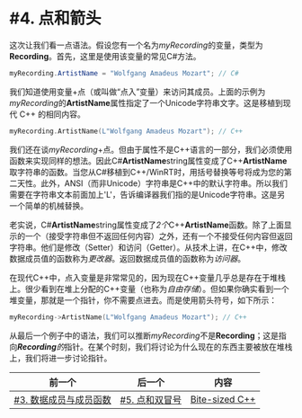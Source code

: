 # #4. 点和箭头

这次让我们看一点语法。假设您有一个名为*myRecording*的变量，类型为**Recording**。首先，这里是使用该变量的常见C#方法。

```csharp
myRecording.ArtistName = "Wolfgang Amadeus Mozart"; // C#
```
我们知道使用变量+点（或叫做“点入”变量）来访问其成员。上面的示例为*myRecording*的**ArtistName**属性指定了一个Unicode字符串文字。这是移植到现代 C++ 的相同内容。

```cpp
myRecording.ArtistName(L"Wolfgang Amadeus Mozart"); // C++
```

我们还在谈*myRecording*+点。但由于属性不是C++语言的一部分，我们必须使用函数来实现同样的想法。因此C#**ArtistName**string属性变成了C++**ArtistName**取字符串的函数。当您从C#移植到C++/WinRT时，用括号替换等号将成为您的第二天性。此外，ANSI（而非Unicode）字符串是C++中的默认字符串。所以我们需要在字符串文本前面加上'L'，告诉编译器我们指的是Unicode字符串。这是另一个简单的机械替换。

老实说，C#**ArtistName**string属性变成了*2个*C++**ArtistName**函数。除了上面显示的一个（接受字符串但不返回任何内容）之外，还有一个不接受任何内容但返回字符串。他们是修改（Setter）和访问（Getter）。从技术上讲，在C++中，修改数据成员值的函数称为*更改器*。返回数据成员值的函数称为*访问器*。

在现代C++中，点入变量是非常常见的，因为现在C++变量几乎总是存在于堆栈上。很少看到在堆上分配的C++变量（也称为*自由存储*）。但如果你确实看到一个堆变量，那就是一个指针，你不需要点进去。而是使用箭头符号，如下所示：

```cpp
myRecording->ArtistName(L"Wolfgang Amadeus Mozart"); // C++
```
从最后一个例子中的语法，我们可以推断*myRecording*不是**Recording**；这是指向***Recording**的*指针。在某个时刻，我们将讨论为什么现在的东西主要被放在堆栈上，我们将进一步讨论指针。

|前一个|后一个|内容|
|-|-|-|
|[#3. 数据成员与成员函数](003.md)|[#5. 点和双冒号](005.md)|[Bite-sized C++](../../README.md)|
